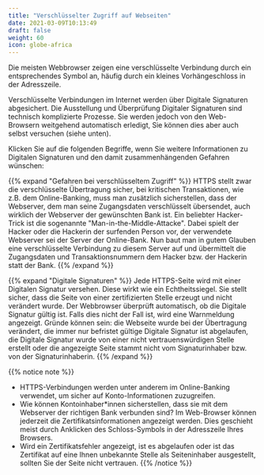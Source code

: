 ```yaml
---
title: "Verschlüsselter Zugriff auf Webseiten"
date: 2021-03-09T10:13:49
draft: false
weight: 60
icon: globe-africa
---
```

Die meisten Webbrowser zeigen eine verschlüsselte Verbindung durch ein entsprechendes Symbol an, häufig durch ein kleines Vorhängeschloss in der Adresszeile.

Verschlüsselte Verbindungen im Internet werden über Digitale Signaturen abgesichert. Die Ausstellung und Überprüfung Digitaler Signaturen sind technisch komplizierte Prozesse. Sie werden jedoch von den Web-Browsern weitgehend automatisch erledigt, Sie können dies aber auch selbst versuchen (siehe unten).

Klicken Sie auf die folgenden Begriffe, wenn Sie weitere Informationen zu Digitalen Signaturen und den damit zusammenhängenden Gefahren wünschen:

{{% expand "Gefahren bei verschlüsseltem Zugriff" %}}
HTTPS stellt zwar die verschlüsselte Übertragung sicher, bei kritischen Transaktionen, wie z.B. dem Online-Banking, muss man zusätzlich sicherstellen, dass der Webserver, dem man seine Zugangsdaten verschlüsselt übersendet, auch wirklich der Webserver der gewünschten Bank ist. Ein beliebter Hacker-Trick ist  die sogenannte "Man-in-the-Middle-Attacke". Dabei spielt der Hacker oder die Hackerin der surfenden Person vor, der verwendete Webserver sei der Server der Online-Bank. Nun baut man in gutem Glauben eine verschlüsselte Verbindung zu diesem Server auf und übermittelt die Zugangsdaten und Transaktionsnummern dem Hacker bzw. der Hackerin statt der Bank.
{{% /expand %}}

{{% expand "Digitale Signaturen" %}}
Jede HTTPS-Seite wird mit einer Digitalen Signatur versehen. Diese wirkt wie ein Echtheitssiegel. Sie stellt sicher, dass die Seite von einer zertifizierten Stelle erzeugt und nicht verändert wurde. Der Webbrowser überprüft automatisch, ob die Digitale Signatur gültig ist. Falls dies nicht der Fall ist, wird eine Warnmeldung angezeigt. Gründe können sein: die Webseite wurde bei der Übertragung verändert, die immer nur befristet gültige Digitale Signatur ist abgelaufen,  die Digitale Signatur wurde von einer nicht vertrauenswürdigen Stelle erstellt oder die angezeigte Seite stammt nicht vom Signaturinhaber bzw. von der Signaturinhaberin.
{{% /expand %}}

{{% notice note %}}

- HTTPS-Verbindungen werden unter anderem im Online-Banking verwendet, um sicher auf Konto-Informationen zuzugreifen.
- Wie können Kontoinhaber*innen sicherstellen, dass sie mit dem Webserver der richtigen Bank verbunden sind? Im Web-Browser können jederzeit die Zertifikatsinformationen angezeigt werden. Dies geschieht meist durch Anklicken des Schloss-Symbols in der Adresszeile Ihres Browsers.
- Wird ein Zertifikatsfehler angezeigt, ist es abgelaufen oder ist das Zertifikat auf eine Ihnen unbekannte Stelle als Seiteninhaber ausgestellt, sollten Sie der Seite nicht vertrauen.
  {{% /notice %}}